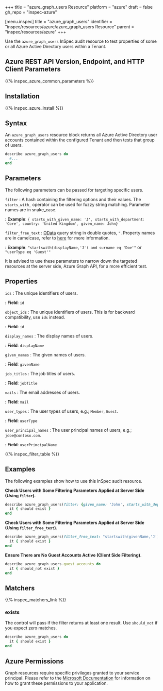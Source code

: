 +++
title = "azure_graph_users Resource"
platform = "azure"
draft = false
gh_repo = "inspec-azure"

[menu.inspec]
title = "azure_graph_users"
identifier = "inspec/resources/azure/azure_graph_users Resource"
parent = "inspec/resources/azure"
+++

Use the `azure_graph_users` InSpec audit resource to test properties of some or all Azure Active Directory users within a Tenant.

## Azure REST API Version, Endpoint, and HTTP Client Parameters

{{% inspec_azure_common_parameters %}}

## Installation

{{% inspec_azure_install %}}

## Syntax

An `azure_graph_users` resource block returns all Azure Active Directory user accounts contained within the configured Tenant and then tests that group of users.
```ruby
describe azure_graph_users do
  #...
end
```

## Parameters

The following parameters can be passed for targeting specific users.

`filter`
: A hash containing the filtering options and their values. The `starts_with_` operator can be used for fuzzy string matching. Parameter names are in snake_case.

: **Example**: `{ starts_with_given_name: 'J', starts_with_department: 'Core', country: 'United Kingdom', given_name: John}`

`filter_free_text`
: [OData](https://www.odata.org/getting-started/basic-tutorial/) query string in double quotes, `"`. Property names are in camelcase, refer to [here](https://docs.microsoft.com/en-us/graph/query-parameters#filter-parameter) for more information.

: **Example**: `"startswith(displayName,'J') and surname eq 'Doe'"` or `"userType eq 'Guest'"`

It is advised to use these parameters to narrow down the targeted resources at the server side, Azure Graph API, for a more efficient test.

## Properties

`ids`
: The unique identifiers of users.

: **Field**: `id`

`object_ids`
: The unique identifiers of users. This is for backward compatibility, use `ids` instead.

: **Field**: `id`

`display_names`
: The display names of users.

: **Field**: `displayName`

`given_names`
: The given names of users.

: **Field**: `givenName`

`job_titles`
: The job titles of users.

: **Field**: `jobTitle`

`mails`
: The email addresses of users.

: **Field**: `mail`

`user_types`
: The user types of users, e.g.; `Member`, `Guest`.

: **Field**: `userType`

`user_principal_names`
: The user principal names of users, e.g.; `jdoe@contoso.com`.

: **Field**: `userPrincipalName`

{{% inspec_filter_table %}}

## Examples

The following examples show how to use this InSpec audit resource.

**Check Users with Some Filtering Parameters Applied at Server Side (Using `filter`).**

```ruby
describe azure_graph_users(filter: {given_name: 'John', starts_with_department: 'Customer'}) do
  it { should exist }
end
```    
**Check Users with Some Filtering Parameters Applied at Server Side (Using `filter_free_text`).**

```ruby
describe azure_graph_users(filter_free_text: "startswith(givenName,'J') and startswith(department,'customer') and country eq 'United States'") do
  it { should exist }
end
```

**Ensure There are No Guest Accounts Active (Client Side Filtering).**

```ruby
describe azure_graph_users.guest_accounts do
  it { should_not exist }
end
```    

## Matchers

{{% inspec_matchers_link %}}

### exists

The control will pass if the filter returns at least one result. Use `should_not` if you expect zero matches.
```ruby
describe azure_graph_users do
  it { should exist }
end
```

## Azure Permissions

Graph resources require specific privileges granted to your service principal.
Please refer to the [Microsoft Documentation](https://docs.microsoft.com/en-us/azure/active-directory/develop/active-directory-integrating-applications#updating-an-application) for information on how to grant these permissions to your application.

